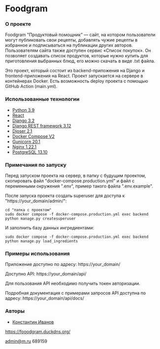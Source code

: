 # Foodgram

### О проекте

Foodgram "Продуктовый помощник" — сайт, на котором пользователи могут 
публиковать свои рецепты, добавлять чужие рецепты в избранное и подписываться 
на публикации других авторов. Пользователям сайта также доступен сервис 
«Список покупок». Он позволяет создавать список продуктов, которые нужно купить для 
приготовления выбранных блюд, его можно скачать в виде .txt файла.

Это проект, который состоит из backend-приложения на Django 
и frontend-приложения на React. Проект запускается на сервере в контейнерах
Docker. Есть возможность deploy проекта с помощью GitHub Action (main.yml).

### Использованные технологии

* [Python 3.9](https://www.python.org/)
* [React](https://react.dev/)
* [Django 3.2](https://www.djangoproject.com/)
* [Django REST framework 3.12](https://www.django-rest-framework.org/)
* [Djoser 2.1](https://djoser.readthedocs.io/en/latest/getting_started.html)
* [Docker Compose V2](https://docs.docker.com/compose/)
* [Gunicorn 20.1](https://docs.gunicorn.org/en/stable/)
* [Nginx 1.22.1](https://nginx.org/ru/docs/)
* [PostgreSQL 13.10](https://www.postgresql.org/docs/)

### Примечания по запуску

Перед запуском проекта на сервер, в папку с будущим проектом, скопировать 
файл "docker-compose.production.yml" и файл с переменными окружения ".env", 
пример такого файла ".env.example".

После запуска проекта создать superuser для доступа к "https://your_domain/admin/":
```
cd "папка с проектом"
sudo docker compose -f docker-compose.production.yml exec backend python manage.py createsuperuser
```
И заполнить базу данных ингредиентами:
```
sudo docker compose -f docker-compose.production.yml exec backend python manage.py load_ingredients
```

### Примеры использования

Приложение доступно по адресу: https://your_domain/

Доступно API: https://your_domain/api/

Для пользования API необходимо получить токен авторизации.

Подробная документация с примерами запросов API доступна по адресу: https://your_domain/api/docs/

### Авторы

* [Константин Иванов](https://github.com/kiv-i)


https://fooodgram.duckdns.org/

admin@m.ru
689159